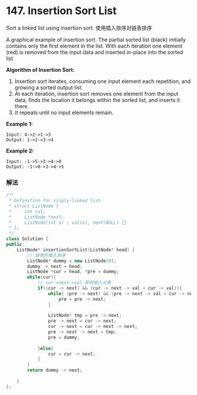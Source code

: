 # 147. Insertion Sort List

Sort a linked list using insertion sort.  使用插入排序对链表排序

A graphical example of insertion sort. The partial sorted list (black) initially contains only the first element in the list.
With each iteration one element (red) is removed from the input data and inserted in-place into the sorted list

**Algorithm of Insertion Sort:**

1. Insertion sort iterates, consuming one input element each repetition, and growing a sorted output list.
2. At each iteration, insertion sort removes one element from the input data, finds the location it belongs within the sorted list, and inserts it there.
3. It repeats until no input elements remain.


**Example 1:**

```
Input: 4->2->1->3
Output: 1->2->3->4
```

**Example 2:**

```
Input: -1->5->3->4->0
Output: -1->0->3->4->5
```

### 解法

```C++
/**
 * Definition for singly-linked list.
 * struct ListNode {
 *     int val;
 *     ListNode *next;
 *     ListNode(int x) : val(x), next(NULL) {}
 * };
 */
class Solution {
public:
    ListNode* insertionSortList(ListNode* head) {
        // 链表的插入排序
        ListNode* dummy = new ListNode(0);
        dummy -> next = head;
        ListNode *cur = head, *pre = dummy;
        while(cur){
            // cur->next->val 即将插入元素
            if((cur -> next) && (cur -> next -> val < cur -> val)){
                while( (pre -> next) && (pre -> next -> val < cur -> next -> val)){
                    pre = pre -> next;
                }
                
                ListNode* tmp = pre -> next;
                pre -> next = cur -> next;
                cur -> next = cur -> next -> next;
                pre -> next -> next = tmp;
                pre = dummy;
                
            }else{
                cur = cur -> next;
            }
        }
        return dummy -> next;
        
    }
};
```


